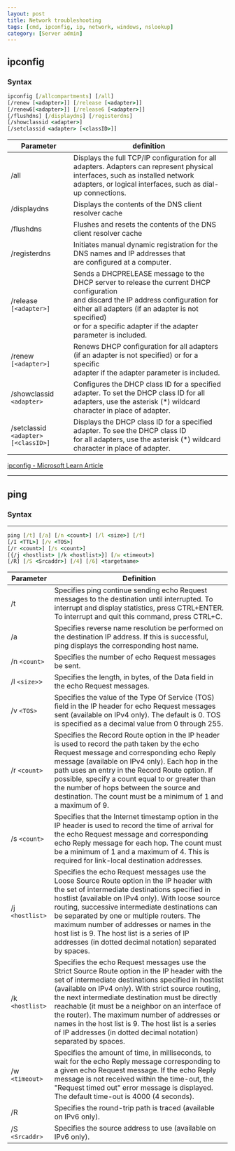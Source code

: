```yaml
---
layout: post
title: Network troubleshooting
tags: [cmd, ipconfig, ip, network, windows, nslookup]
category: [Server admin]
---
```


## ipconfig

### Syntax

```cmd
ipconfig [/allcompartments] [/all] 
[/renew [<adapter>]] [/release [<adapter>]]
[/renew6[<adapter>]] [/release6 [<adapter>]]
[/flushdns] [/displaydns] [/registerdns]
[/showclassid <adapter>]
[/setclassid <adapter> [<classID>]]
```

| Parameter|definition |
|---|---|
|/all | Displays the full TCP/IP configuration for all adapters. Adapters can represent physical <br> interfaces, such as installed network adapters, or logical interfaces, such as dial-up connections. |
|/displaydns |  Displays the contents of the DNS client resolver cache|
|/flushdns | Flushes and resets the contents of the DNS client resolver cache |
|/registerdns | Initiates manual dynamic registration for the DNS names and IP addresses that<br>are configured at a computer. |
|/release `[<adapter>]`| Sends a DHCPRELEASE message to the DHCP server to release the current DHCP configuration<br> and discard the IP address configuration for either all adapters (if an adapter is not specified)<br> or for a specific adapter if the adapter parameter is included. |
|/renew `[<adapter>]`| Renews DHCP configuration for all adapters (if an adapter is not specified) or for a specific<br> adapter if the adapter parameter is included. |
|/showclassid `<adapter>`|Configures the DHCP class ID for a specified adapter. To set the DHCP class ID for all<br> adapters, use the asterisk (*) wildcard character in place of adapter.|
|/setclassid `<adapter>`<br>`[<classID>]`|Displays the DHCP class ID for a specified adapter. To see the DHCP class ID<br>for all adapters, use the asterisk (*) wildcard character in place of adapter.|

[ipconfig - Microsoft Learn Article](https://learn.microsoft.com/en-us/windows-server/administration/windows-commands/ipconfig)

---

## ping

### Syntax
---

```cmd
ping [/t] [/a] [/n <count>] [/l <size>] [/f]
[/I <TTL>] [/v <TOS>]
[/r <count>] [/s <count>] 
[{/j <hostlist> |/k <hostlist>}] [/w <timeout>]
[/R] [/S <Srcaddr>] [/4] [/6] <targetname>
```

|Parameter|Definition|
|---|---|
|/t|Specifies ping continue sending echo Request messages to the destination until interrupted. To interrupt and display statistics, press CTRL+ENTER. To interrupt and quit this command, press CTRL+C.|
|/a|Specifies reverse name resolution be performed on the destination IP address. If this is successful, ping displays the corresponding host name.|
|/n `<count>`|Specifies the number of echo Request messages be sent. |
|/l `<size>`>|Specifies the length, in bytes, of the Data field in the echo Request messages.|
|/v `<TOS>`|Specifies the value of the Type Of Service (TOS) field in the IP header for echo Request messages sent (available on IPv4 only). The default is 0. TOS is specified as a decimal value from 0 through 255.|
|/r `<count>`|Specifies the Record Route option in the IP header is used to record the path taken by the echo Request message and corresponding echo Reply message (available on IPv4 only). Each hop in the path uses an entry in the Record Route option. If possible, specify a count equal to or greater than the number of hops between the source and destination. The count must be a minimum of 1 and a maximum of 9.|
|/s `<count>`|Specifies that the Internet timestamp option in the IP header is used to record the time of arrival for the echo Request message and corresponding echo Reply message for each hop. The count must be a minimum of 1 and a maximum of 4. This is required for link-local destination addresses.|
|/j `<hostlist>`|Specifies the echo Request messages use the Loose Source Route option in the IP header with the set of intermediate destinations specified in hostlist (available on IPv4 only). With loose source routing, successive intermediate destinations can be separated by one or multiple routers. The maximum number of addresses or names in the host list is 9. The host list is a series of IP addresses (in dotted decimal notation) separated by spaces.|
|/k `<hostlist>`|Specifies the echo Request messages use the Strict Source Route option in the IP header with the set of intermediate destinations specified in hostlist (available on IPv4 only). With strict source routing, the next intermediate destination must be directly reachable (it must be a neighbor on an interface of the router). The maximum number of addresses or names in the host list is 9. The host list is a series of IP addresses (in dotted decimal notation) separated by spaces.|
|/w `<timeout>`|Specifies the amount of time, in milliseconds, to wait for the echo Reply message corresponding to a given echo Request message. If the echo Reply message is not received within the time-out, the "Request timed out" error message is displayed. The default time-out is 4000 (4 seconds).|
|/R|Specifies the round-trip path is traced (available on IPv6 only).|
|/S `<Srcaddr>`|Specifies the source address to use (available on IPv6 only).|

